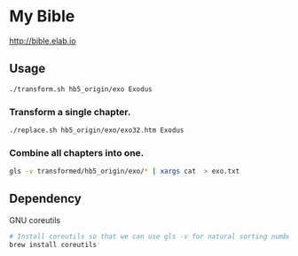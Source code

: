 # My Bible

http://bible.elab.io


## Usage
```bash
./transform.sh hb5_origin/exo Exodus
```

### Transform a single chapter.  
```bash
./replace.sh hb5_origin/exo/exo32.htm Exodus
```

### Combine all chapters into one.    
```bash
gls -v transformed/hb5_origin/exo/* | xargs cat  > exo.txt
```

## Dependency
GNU coreutils
```bash
# Install coreutils so that we can use gls -v for natural sorting number within text
brew install coreutils
```
